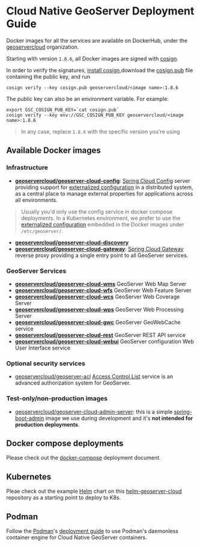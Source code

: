 # Cloud Native GeoServer Deployment Guide

Docker images for all the services are available on DockerHub, under the [geoservercloud](https://hub.docker.com/u/geoservercloud/) organization.

Starting with version `1.8.6`, all Docker images are signed with [cosign](https://docs.sigstore.dev/signing/signing_with_containers/).

In order to verify the signatures, [install cosign](https://docs.sigstore.dev/system_config/installation/),download the [cosign.pub](../cosign/cosign.pub) file containing the public key, and run

```
cosign verify --key cosign.pub geoservercloud/<image name>:1.8.6
```

The public key can also be an environment variable. For example:

```
export GSC_COSIGN_PUB_KEY=`cat cosign.pub`
cosign verify --key env://GSC_COSIGN_PUB_KEY geoservercloud/<image name>:1.8.6
```

> In any case, replace `1.8.6` with the specific version you're using

## Available Docker images

### Infrastructure

* **[geoservercloud/geoserver-cloud-config](https://hub.docker.com/repository/docker/geoservercloud/geoserver-cloud-config)**:
[Spring Cloud Config](https://docs.spring.io/spring-cloud-config/docs/current/reference/html/) server providing support for [externalized configuration](https://docs.spring.io/spring-boot/reference/features/external-config.html) in a distributed system, as a central place to manage external properties for applications across all environments.
> Usually you'd only use the config service in docker compose deployments. In a Kubernetes environment, we prefer to use the [externalized configuration](https://github.com/geoserver/geoserver-cloud-config) embedded in the Docker images under `/etc/geoserver/`.
* **[geoservercloud/geoserver-cloud-discovery](https://hub.docker.com/repository/docker/geoservercloud/geoserver-cloud-discovery)**
* **[geoservercloud/geoserver-cloud-gateway](https://hub.docker.com/repository/docker/geoservercloud/geoserver-cloud-gateway)**:
[Spring Cloud Gateway](https://cloud.spring.io/spring-cloud-gateway/reference/html/) reverse proxy providing a single entry point to all GeoServer services.

### GeoServer Services

* **[geoservercloud/geoserver-cloud-wms](https://hub.docker.com/repository/docker/geoservercloud/geoserver-cloud-wms)**
GeoServer Web Map Server
* **[geoservercloud/geoserver-cloud-wfs](https://hub.docker.com/repository/docker/geoservercloud/geoserver-cloud-wfs)**
GeoServer Web Feature Server
* **[geoservercloud/geoserver-cloud-wcs](https://hub.docker.com/repository/docker/geoservercloud/geoserver-cloud-wcs)**
GeoServer Web Coverage Server
* **[geoservercloud/geoserver-cloud-wps](https://hub.docker.com/repository/docker/geoservercloud/geoserver-cloud-wps)**
GeoServer Web Processing Server
* **[geoservercloud/geoserver-cloud-gwc](https://hub.docker.com/repository/docker/geoservercloud/geoserver-cloud-gwc)**
GeoServer GeoWebCache service
* **[geoservercloud/geoserver-cloud-rest](https://hub.docker.com/repository/docker/geoservercloud/geoserver-cloud-rest)**
GeoServer REST API service
* **[geoservercloud/geoserver-cloud-webui](https://hub.docker.com/repository/docker/geoservercloud/geoserver-cloud-webui)**
GeoServer configuration Web User Interface service

### Optional security services

* [geoservercloud/geoserver-acl](https://hub.docker.com/repository/docker/geoservercloud/geoserver-acl)
[Access Control List](https://github.com/geoserver/geoserver-acl) service is an advanced authorization system for GeoServer.

### Test-only/non-production images

* [geoservercloud/geoserver-cloud-admin-server](https://hub.docker.com/repository/docker/geoservercloud/geoserver-cloud-admin-server): this is a simple [spring-boot-admin](https://github.com/codecentric/spring-boot-admin) image we use during development and it's **not intended for production deployments**.


## Docker compose deployments

Please check out the [docker-compose](./docker-compose/index.md) deployment document.

## Kubernetes

Pleae check out the example [Helm](https://helm.sh/) chart on this [helm-geoserver-cloud](https://github.com/camptocamp/helm-geoserver-cloud) repository as a starting point to deploy to K8s.

## Podman

Follow the [Podman](https://podman.io/)'s [deployment guide](./podman/index.md) to use Podman's daemonless container engine for Cloud Native GeoServer containers.

